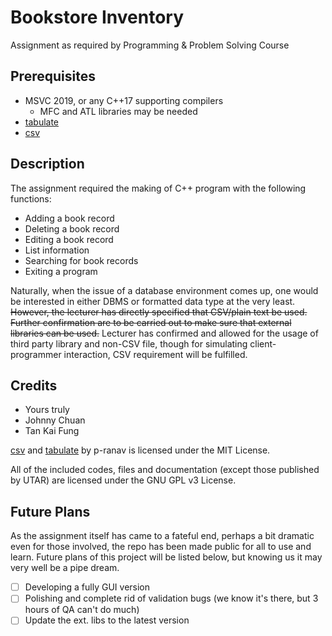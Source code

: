 # Bookstore Inventory

Assignment as required by Programming & Problem Solving Course

## Prerequisites

- MSVC 2019, or any C++17 supporting compilers
  - MFC and ATL libraries may be needed
- [tabulate](https://github.com/p-ranav/tabulate)
- [csv](https://github.com/p-ranav/csv)

## Description

The assignment required the making of C++ program with the following functions:

- Adding a book record
- Deleting a book record
- Editing a book record
- List information
- Searching for book records
- Exiting a program

Naturally, when the issue of a database environment comes up, one would be interested in either DBMS or formatted data type at the very least. ~~However, the lecturer has directly specified that CSV/plain text be used. Further confirmation are to be carried out to make sure that external libraries can be used.~~ Lecturer has confirmed and allowed for the usage of third party library and non-CSV file, though for simulating client-programmer interaction, CSV requirement will be fulfilled.

## Credits

- Yours truly
- Johnny Chuan
- Tan Kai Fung

[csv](https://github.com/p-ranav/csv) and [tabulate](https://github.com/p-ranav/tabulate) by p-ranav is licensed under the MIT License.

All of the included codes, files and documentation (except those published by UTAR) are licensed under the GNU GPL v3 License.

## Future Plans

As the assignment itself has came to a fateful end, perhaps a bit dramatic even for those involved, the repo has been made public for all to use and learn. Future plans of this project will be listed below, but knowing us it may very well be a pipe dream.

- [ ] Developing a fully GUI version
- [ ] Polishing and complete rid of validation bugs (we know it's there, but 3 hours of QA can't do much)
- [ ] Update the ext. libs to the latest version
